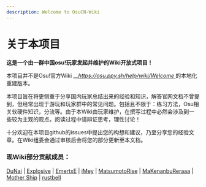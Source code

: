 ```yaml
---
description: Welcome to OsuCN-Wiki
---
```


# 关于本项目

**这是一个由一群中国osu!玩家发起并维护的Wiki开放式项目！**

本项目并不是Osu!官方Wiki __[_https://osu.ppy.sh/help/wiki/Welcome_ ](https://osu.ppy.sh/help/wiki/Welcome) 的本地化重建版本。

本项目旨在将更侧重于分享国内玩家总结出来的经验和知识，解答官网文档不曾提到，但经常出现于游玩和玩家群中的常见问题。包括且不限于：练习方法，Osu相关软硬件知识，分流等。由于本Wiki由玩家维护，在撰写过程中必然会涉及到一些较为主观的观点。阅读过程中请辩证思考，理性讨论！

十分欢迎在本项目github的issues中提出您的构想和建议，乃至分享您的经验文章。在Wiki组委会通过审核后会将您的部分更新至本文档。

### 现Wiki部分贡献成员：

[DuNai](https://osu.ppy.sh/users/2522197) \| [Explosive](https://osu.ppy.sh/users/245276) \| [EmertxE](https://osu.ppy.sh/users/954557) \| [iMey](https://osu.ppy.sh/users/1597068) \| [MatsumotoRise](https://osu.ppy.sh/users/672726) \| [MaKenanbuReraaa](https://osu.ppy.sh/users/3331264) \| [Mother Ship](https://osu.ppy.sh/users/2545898) \| [rustbell](https://osu.ppy.sh/users/227717)





